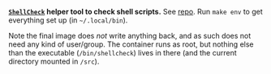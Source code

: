 **[`ShellCheck`](https://github.com/koalaman/shellcheck) helper tool to check shell
scripts.** See [repo](https://github.com/koalaman/shellcheck). Run `make env` to get
everything set up (in `~/.local/bin`).

Note the final image does *not* write anything back, and as such does not need any kind
of user/group. The container runs as root, but nothing else than the executable
(`/bin/shellcheck`) lives in there (and the current directory mounted in `/src`).
